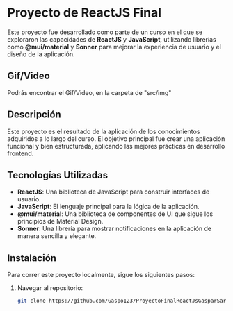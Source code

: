# Proyecto de ReactJS Final

Este proyecto fue desarrollado como parte de un curso en el que se exploraron las capacidades de **ReactJS** y **JavaScript**, utilizando librerías como **@mui/material** y **Sonner** para mejorar la experiencia de usuario y el diseño de la aplicación.

## Gif/Video

Podrás encontrar el Gif/Video, en la carpeta de "src/img" 

## Descripción

Este proyecto es el resultado de la aplicación de los conocimientos adquiridos a lo largo del curso. El objetivo principal fue crear una aplicación funcional y bien estructurada, aplicando las mejores prácticas en desarrollo frontend.

## Tecnologías Utilizadas

- **ReactJS**: Una biblioteca de JavaScript para construir interfaces de usuario.
- **JavaScript**: El lenguaje principal para la lógica de la aplicación.
- **@mui/material**: Una biblioteca de componentes de UI que sigue los principios de Material Design.
- **Sonner**: Una librería para mostrar notificaciones en la aplicación de manera sencilla y elegante.

## Instalación

Para correr este proyecto localmente, sigue los siguientes pasos:

1. Navegar al repositorio:
   ```bash
   git clone https://github.com/Gaspo123/ProyectoFinalReactJsGasparSarasola
   ```
